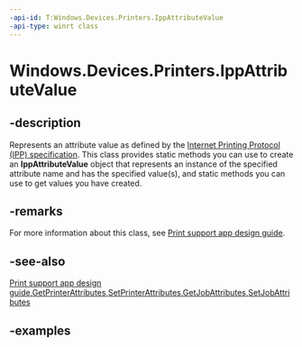 ```yaml
---
-api-id: T:Windows.Devices.Printers.IppAttributeValue
-api-type: winrt class
---
```


# Windows.Devices.Printers.IppAttributeValue

<!--
public sealed class IppAttributeValue
-->


## -description

Represents an attribute value as defined by the [Internet Printing Protocol (IPP) specification](https://tools.ietf.org/html/rfc8011). This class provides static methods you can use to create an **IppAttributeValue** object that represents an instance of the specified attribute name and has the specified value(s), and static methods you can use to get values you have created.

## -remarks

For more information about this class, see [Print support app design guide](/windows-hardware/drivers/devapps/print-support-app-design-guide).

## -see-also

[Print support app design guide](/windows-hardware/drivers/devapps/print-support-app-design-guide),[GetPrinterAttributes](ippprintdevice_getprinterattributes_507207458.md),[SetPrinterAttributes](ippprintdevice_setprinterattributes_265185914.md),[GetJobAttributes](../windows.graphics.printing.workflow/printworkflowprinterjob_getjobattributes_1026150713.md),[SetJobAttributes](../windows.graphics.printing.workflow/printworkflowprinterjob_setjobattributes_769553459.md)

## -examples


